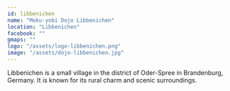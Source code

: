```yaml
---
id: libbenichen
name: "Moku-yobi Dojo Libbenichen"
location: "Libbenichen"
facebook: ""
gmaps: ""
logo: "/assets/logo-libbenichen.png"
image: "/assets/dojo-libbenichen.jpg"
---
```

Libbenichen is a small village in the district of Oder-Spree in Brandenburg, Germany. It is known for its rural charm and scenic surroundings.
